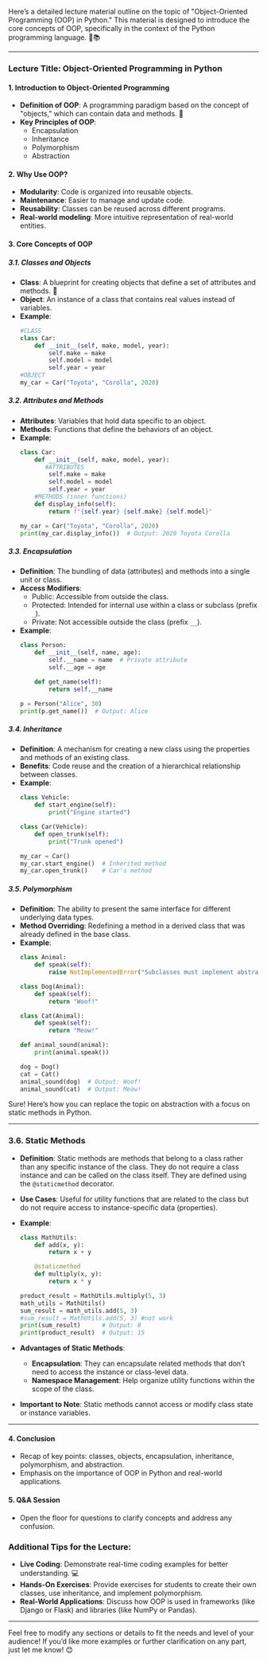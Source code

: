 Here’s a detailed lecture material outline on the topic of "Object-Oriented Programming (OOP) in Python." This material is designed to introduce the core concepts of OOP, specifically in the context of the Python programming language. 🐍📚

---

### Lecture Title: Object-Oriented Programming in Python

#### 1. Introduction to Object-Oriented Programming
   - **Definition of OOP**: A programming paradigm based on the concept of "objects," which can contain data and methods. 🧩
   - **Key Principles of OOP**:
     - Encapsulation
     - Inheritance
     - Polymorphism
     - Abstraction

#### 2. Why Use OOP?
   - **Modularity**: Code is organized into reusable objects.
   - **Maintenance**: Easier to manage and update code.
   - **Reusability**: Classes can be reused across different programs.
   - **Real-world modeling**: More intuitive representation of real-world entities.

#### 3. Core Concepts of OOP

##### 3.1. Classes and Objects
   - **Class**: A blueprint for creating objects that define a set of attributes and methods. 🚧
   - **Object**: An instance of a class that contains real values instead of variables.
   - **Example**:
     ```python
     #CLASS
     class Car:
         def __init__(self, make, model, year):
             self.make = make
             self.model = model
             self.year = year
     #OBJECT
     my_car = Car("Toyota", "Corolla", 2020)
     ```
  
##### 3.2. Attributes and Methods
   - **Attributes**: Variables that hold data specific to an object.
   - **Methods**: Functions that define the behaviors of an object.
   - **Example**:
     ```python
     class Car:
         def __init__(self, make, model, year):
            #ATTRIBUTES
             self.make = make
             self.model = model
             self.year = year
         #METHODS (inner functions)
         def display_info(self):
             return f"{self.year} {self.make} {self.model}"

     my_car = Car("Toyota", "Corolla", 2020)
     print(my_car.display_info())  # Output: 2020 Toyota Corolla
     ```

##### 3.3. Encapsulation
   - **Definition**: The bundling of data (attributes) and methods into a single unit or class.
   - **Access Modifiers**:
     - Public: Accessible from outside the class.
     - Protected: Intended for internal use within a class or subclass (prefix `_`).
     - Private: Not accessible outside the class (prefix `__`).
   - **Example**:
     ```python
     class Person:
         def __init__(self, name, age):
             self.__name = name  # Private attribute
             self.__age = age

         def get_name(self):
             return self.__name

     p = Person("Alice", 30)
     print(p.get_name())  # Output: Alice
     ```

##### 3.4. Inheritance
   - **Definition**: A mechanism for creating a new class using the properties and methods of an existing class.
   - **Benefits**: Code reuse and the creation of a hierarchical relationship between classes.
   - **Example**:
     ```python
     class Vehicle:
         def start_engine(self):
             print("Engine started")

     class Car(Vehicle):
         def open_trunk(self):
             print("Trunk opened")

     my_car = Car()
     my_car.start_engine()  # Inherited method
     my_car.open_trunk()    # Car's method
     ```

##### 3.5. Polymorphism
   - **Definition**: The ability to present the same interface for different underlying data types. 
   - **Method Overriding**: Redefining a method in a derived class that was already defined in the base class.
   - **Example**:
     ```python
     class Animal:
         def speak(self):
             raise NotImplementedError("Subclasses must implement abstract method")

     class Dog(Animal):
         def speak(self):
             return "Woof!"

     class Cat(Animal):
         def speak(self):
             return "Meow!"

     def animal_sound(animal):
         print(animal.speak())

     dog = Dog()
     cat = Cat()
     animal_sound(dog)  # Output: Woof!
     animal_sound(cat)  # Output: Meow!
     ```

Sure! Here’s how you can replace the topic on abstraction with a focus on static methods in Python.

---

### 3.6. Static Methods
   - **Definition**: Static methods are methods that belong to a class rather than any specific instance of the class. They do not require a class instance and can be called on the class itself. They are defined using the `@staticmethod` decorator.
   - **Use Cases**: Useful for utility functions that are related to the class but do not require access to instance-specific data (properties).
   
   - **Example**:
     ```python
     class MathUtils:
         def add(x, y):
             return x + y

         @staticmethod
         def multiply(x, y):
             return x * y
     
     product_result = MathUtils.multiply(5, 3)
     math_utils = MathUtils()
     sum_result = math_utils.add(5, 3)
     #sum_result = MathUtils.add(5, 3) #not work
     print(sum_result)      # Output: 8
     print(product_result)  # Output: 15
     ```

   - **Advantages of Static Methods**:
     - **Encapsulation**: They can encapsulate related methods that don’t need to access the instance or class-level data.
     - **Namespace Management**: Help organize utility functions within the scope of the class.

   - **Important to Note**: Static methods cannot access or modify class state or instance variables.

---

#### 4. Conclusion
   - Recap of key points: classes, objects, encapsulation, inheritance, polymorphism, and abstraction.
   - Emphasis on the importance of OOP in Python and real-world applications.

#### 5. Q&A Session
   - Open the floor for questions to clarify concepts and address any confusion.

### Additional Tips for the Lecture:
- **Live Coding**: Demonstrate real-time coding examples for better understanding. 💻
- **Hands-On Exercises**: Provide exercises for students to create their own classes, use inheritance, and implement polymorphism.
- **Real-World Applications**: Discuss how OOP is used in frameworks (like Django or Flask) and libraries (like NumPy or Pandas).

---

Feel free to modify any sections or details to fit the needs and level of your audience! If you’d like more examples or further clarification on any part, just let me know! 😊
